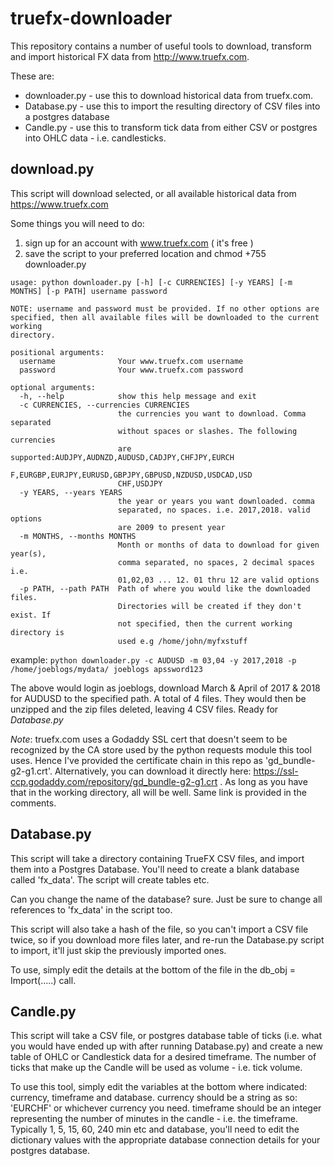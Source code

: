 # truefx-downloader
This repository contains a number of useful tools to download, transform and import historical FX data from http://www.truefx.com.

These are: 
* downloader.py - use this to download historical data from truefx.com.
* Database.py - use this to import the resulting directory of CSV files into a postgres database
* Candle.py - use this to transform tick data from either CSV or postgres into OHLC data - i.e. candlesticks.

 

## download.py

This script will download selected, or all available historical data from https://www.truefx.com

Some things you will need to do:
1. sign up for an account with www.truefx.com ( it's free )
2. save the script to your preferred location and chmod +755 downloader.py

```
usage: python downloader.py [-h] [-c CURRENCIES] [-y YEARS] [-m MONTHS] [-p PATH] username password

NOTE: username and password must be provided. If no other options are
specified, then all available files will be downloaded to the current working
directory.

positional arguments:
  username              Your www.truefx.com username
  password              Your www.truefx.com password

optional arguments:
  -h, --help            show this help message and exit
  -c CURRENCIES, --currencies CURRENCIES
                        the currencies you want to download. Comma separated
                        without spaces or slashes. The following currencies
                        are supported:AUDJPY,AUDNZD,AUDUSD,CADJPY,CHFJPY,EURCH
                        F,EURGBP,EURJPY,EURUSD,GBPJPY,GBPUSD,NZDUSD,USDCAD,USD
                        CHF,USDJPY
  -y YEARS, --years YEARS
                        the year or years you want downloaded. comma
                        separated, no spaces. i.e. 2017,2018. valid options
                        are 2009 to present year
  -m MONTHS, --months MONTHS
                        Month or months of data to download for given year(s),
                        comma separated, no spaces, 2 decimal spaces i.e.
                        01,02,03 ... 12. 01 thru 12 are valid options
  -p PATH, --path PATH  Path of where you would like the downloaded files.
                        Directories will be created if they don't exist. If
                        not specified, then the current working directory is
                        used e.g /home/john/myfxstuff
   ``` 

example:
`python downloader.py -c AUDUSD -m 03,04 -y 2017,2018 -p /home/joeblogs/mydata/ joeblogs apssword123`

The above would login as joeblogs, download March & April of 2017 & 2018 for AUDUSD to the specified path.
A total of 4 files. They would then be unzipped and the zip files deleted, leaving 4 CSV files. Ready for _Database.py_

_*Note*_: truefx.com uses a Godaddy SSL cert that doesn't seem to be recognized by the CA store used by the python requests
module this tool uses. Hence I've provided the certificate chain in this repo as 'gd_bundle-g2-g1.crt'. Alternatively, you can download it directly here:
<https://ssl-ccp.godaddy.com/repository/gd_bundle-g2-g1.crt> . As long as you have that in the working directory, all will be well. Same link is provided in the comments.


## Database.py
This script will take a directory containing TrueFX CSV files, and import them into a Postgres Database.
You'll need to create a blank database called 'fx_data'. The script will create tables etc.

Can you change the name of the database? sure. Just be sure to change all references to 'fx_data' in the script too.

This script will also take a hash of the file, so you can't import a CSV file twice, so if you download more files later, and re-run
the Database.py script to import, it'll just skip the previously imported ones. 

To use, simply edit the details at the bottom of the file in the db_obj = Import(.....) call.

## Candle.py

This script will take a CSV file, or postgres database table of ticks (i.e. what you would have ended up with after running Database.py)
and create a new table of OHLC or Candlestick data for a desired timeframe. The number of ticks that make up the Candle will be used as volume - i.e. tick volume.

To use this tool, simply edit the variables at the bottom where indicated: currency, timeframe and database.
currency should be a string as so: 'EURCHF' or whichever currency you need. timeframe should be an integer representing the number of minutes in the candle - i.e. the timeframe.
Typically 1, 5, 15, 60, 240 min etc and database, you'll need to edit the dictionary values with the appropriate database connection details for your postgres database.


